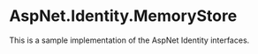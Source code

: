 AspNet.Identity.MemoryStore
===========================

This is a sample implementation of the AspNet Identity interfaces.
